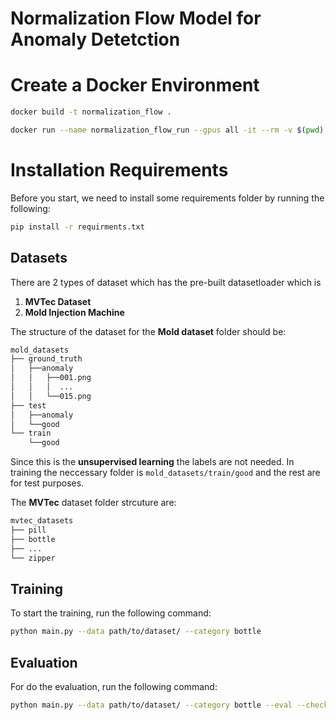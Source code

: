 # Normalization Flow Model for Anomaly Detetction

# Create a Docker Environment  

```bash 
docker build -t normalization_flow .
```

```bash
docker run --name normalization_flow_run --gpus all -it --rm -v $(pwd):/Normalization_Flow_Test normalization_flow**
```
# Installation Requirements

Before you start, we need to install some requirements folder by running the following:

```bash
pip install -r requirments.txt
```

## Datasets

There are 2 types of dataset which has the pre-built datasetloader which is

1. **MVTec Dataset**
2. **Mold Injection Machine**

The structure of the dataset for the **Mold dataset** folder should be:

```bash
mold_datasets
├── ground_truth
│   ├──anomaly
│   │   ├──001.png
│   │   │  ...
│   │   └──015.png
├── test
│   ├──anomaly
│   └──good
└── train
    └──good
```

Since this is the **unsupervised learning** the labels are not needed. In training the neccessary folder is `mold_datasets/train/good` and the rest are for test purposes.

The **MVTec** dataset folder strcuture are:

```bash
mvtec_datasets
├── pill
├── bottle
├── ...
└── zipper
```

## Training

To start the training, run the following command:

```bash
python main.py --data path/to/dataset/ --category bottle
```

## Evaluation

For do the evaluation, run the following command:

```bash
python main.py --data path/to/dataset/ --category bottle --eval --checkpoint path/to/weight
```
